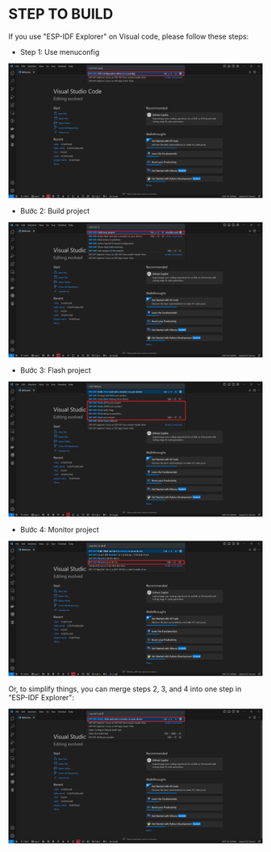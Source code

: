 # STEP TO BUILD

If you use "ESP-IDF Explorer" on Visual code, please follow these steps:

- Step 1: Use menuconfig

![Alt text](IMAGE/menuconfig.png)

- Bước 2: Build project
  
![Alt text](IMAGE/build.png)

- Bước 3: Flash project

![Alt text](IMAGE/flash.png)

- Bước 4: Monitor project

![Alt text](IMAGE/monitor.png)

Or, to simplify things, you can merge steps 2, 3, and 4 into one step in "ESP-IDF Explorer":

![Alt text](IMAGE/all.png )
